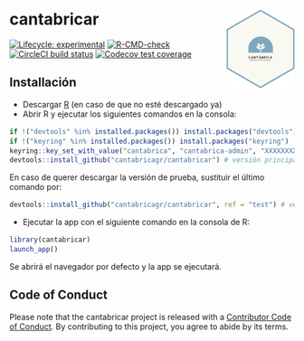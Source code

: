 
<!-- README.md is generated from README.Rmd. Please edit that file -->

# cantabricar <img src='man/figures/logo.png' align="right" height="139" />

<!-- badges: start -->

[![Lifecycle:
experimental](https://img.shields.io/badge/lifecycle-experimental-orange.svg)](https://lifecycle.r-lib.org/articles/stages.html#experimental)
[![R-CMD-check](https://github.com/cantabrica-vertical/cantabricar/workflows/R-CMD-check/badge.svg)](https://github.com/cantabrica-vertical/cantabricar/actions)
[![CircleCI build
status](https://circleci.com/gh/cantabrica-vertical/cantabricar.svg?style=svg)](https://circleci.com/gh/cantabrica-vertical/cantabricar)
[![Codecov test
coverage](https://codecov.io/gh/cantabrica-vertical/cantabricar/branch/main/graph/badge.svg)](https://codecov.io/gh/cantabrica-vertical/cantabricar?branch=main)
<!-- badges: end -->

## Installación

-   Descargar [R](https://ftp.cixug.es/CRAN/) (en caso de que no esté
    descargado ya)
-   Abrir R y ejecutar los siguientes comandos en la consola:

``` r
if !("devtools" %in% installed.packages()) install.packages("devtools")
if !("keyring" %in% installed.packages()) install.packages("keyring")
keyring::key_set_with_value("cantabrica", "cantabrica-admin", "XXXXXXXX") # sustituir XXXXXX con la contraseña de Azure
devtools::install_github("cantabricagr/cantabricar") # versión principal
```

En caso de querer descargar la versión de prueba, sustituir el último
comando por:

``` r
devtools::install_github("cantabricagr/cantabricar", ref = "test") # versión principal
```

-   Ejecutar la app con el siguiente comando en la consola de R:

``` r
library(cantabricar)
launch_app()
```

Se abrirá el navegador por defecto y la app se ejecutará.

## Code of Conduct

Please note that the cantabricar project is released with a [Contributor
Code of
Conduct](https://contributor-covenant.org/version/2/0/CODE_OF_CONDUCT.html).
By contributing to this project, you agree to abide by its terms.
